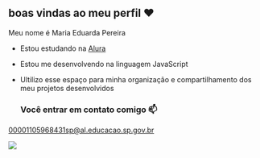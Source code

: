 ## boas vindas ao meu perfil ❤️

Meu nome é Maria Eduarda Pereira

- Estou estudando na [Alura](https://www.alura.com.br)
- Estou me desenvolvendo na linguagem JavaScript
- Ultilizo esse espaço para minha organização e compartilhamento dos meu projetos desenvolvidos

  ### Você entrar em contato comigo 📫

00001105968431sp@al.educacao.sp.gov.br   


![](https://media.tenor.com/xxPgBuwmddQAAAAi/cat.gif)
